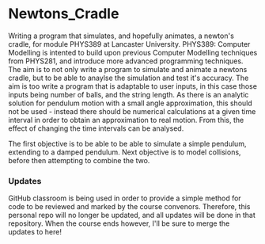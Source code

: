 # Newtons_Cradle
Writing a program that simulates, and hopefully animates, a newton's cradle, for module PHYS389 at Lancaster University. PHYS389: Computer Modelling is intented to build upon previous Computer Modelling techniques from PHYS281, and introduce more advanced programming techniques. The aim is to not only write a program to simulate and animate a newtons cradle, but to be able to anaylse the simulation and test it's accuracy. The aim is too write a program that is adaptable to user inputs, in this case those inputs being number of balls, and the string length. As there is an analytic solution for pendulum motion with a small angle approximation, this should not be used - instead there should be numerical calculations at a given time interval in order to obtain an approximation to real motion. From this, the effect of changing the time intervals can be analysed. 

The first objective is to be able to be able to simulate a simple pendulum, extending to a damped pendulum. Next objective is to model collisions, before then attempting to combine the two.

### Updates
GitHub classroom is being used in order to provide a simple method for code to be reviewed and marked by the course convenors. Therefore, this personal repo will no longer be updated, and all updates will be done in that repository. When the course ends however, I'll be sure to merge the updates to here! 

